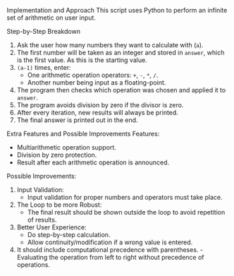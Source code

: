 Implementation and Approach
This script uses Python to perform an infinite set of arithmetic on user input.

Step-by-Step Breakdown
1. Ask the user how many numbers they want to calculate with (`a`).
2. The first number will be taken as an integer and stored in `answer`, which is the first value. As this is the starting value.
3. `(a-1)` times, enter: 
   - One arithmetic operation operators: `+`, `-`, `*`, `/`.
   - Another number being input as a floating-point.
4. The program then checks which operation was chosen and applied it to `answer`.
5. The program avoids division by zero if the divisor is zero.
6. After every iteration, new results will always be printed.
7. The final answer is printed out in the end.


Extra Features and Possible Improvements
Features:
- Multiarithmetic operation support.
- Division by zero protection.
- Result after each arithmetic operation is announced.

Possible Improvements:
1. Input Validation: 
   - Input validation for proper numbers and operators must take place.
2. The Loop to be more Robust:
   - The final result should be shown outside the loop to avoid repetition of results.
3. Better User Experience:
   - Do step-by-step calculation.
   - Allow continuity/modification if a wrong value is entered.
4. It should include computational precedence with parentheses.
-Evaluating the operation from left to right without precedence of operations. 
